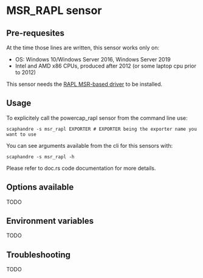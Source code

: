 # MSR_RAPL sensor

## Pre-requesites

At the time those lines are written, this sensor works only on:

- OS: Windows 10/Windows Server 2016, Windows Server 2019
- Intel and AMD x86 CPUs, produced after 2012 (or some laptop cpu prior to 2012)

This sensor needs the [RAPL MSR-based driver](https://github.com/hubblo-org/windows-rapl-driver/) to be installed.

## Usage

To explicitely call the powercap_rapl sensor from the command line use:

<!-- mdbook-xgettext:skip -->
```
scaphandre -s msr_rapl EXPORTER # EXPORTER being the exporter name you want to use
```

You can see arguments available from the cli for this sensors with:

<!-- mdbook-xgettext:skip -->
```
scaphandre -s msr_rapl -h
```

Please refer to doc.rs code documentation for more details.

## Options available

TODO

## Environment variables

TODO

## Troubleshooting

TODO
